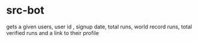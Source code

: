 # src-bot

gets a given users, user id , signup date, total runs, world record runs, total verified runs and a link to their profile
